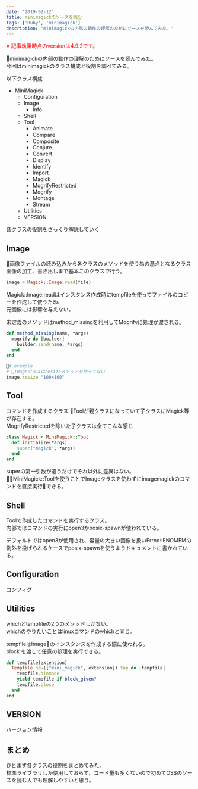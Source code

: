 ```yaml
---
date: '2019-02-12'
title: minimagickのソースを読む
tags: ['Ruby', 'minimagick']
description: 'minimagickの内部の動作の理解のためにソースを読んでみた。'
---
```


<font color="Red">※ 記事執筆時点のversionは4.9.2です。</font>

minimagickの内部の動作の理解のためにソースを読んでみた。  
今回はminimagickのクラス構成と役割を調べてみる。

以下クラス構成

- MiniMagick
  - Configuration
  - Image
      - Info
  - Shell
  - Tool
      - Animate
      - Compare
      - Composite
      - Conjure
      - Convert
      - Display
      - Identify
      - Import
      - Magick
      - MogrifyRestricted
      - Mogrify
      - Montage
      - Stream
  - Utilities
  - VERSION

各クラスの役割をざっくり解説していく

## Image

画像ファイルの読み込みから各クラスのメソッドを使う為の基点となるクラス
画像の加工、書き出しまで基本このクラスで行う。

```ruby
image = Magick::Image.read(file)
```

Magick::Image.readはインスタンス作成時にtempfileを使ってファイルのコピーを作成して使うため、  
元画像には影響を与えない。

未定義のメソッドはmethod_missingを利用してMogrifyに処理が渡される。
```ruby
def method_missing(name, *args)
  mogrify do |builder|
    builder.send(name, *args)
  end
end

# example
# Imageクラスはresizeメソッドを持ってない
image.resize "100x100"
```

## Tool

コマンドを作成するクラス
Toolが親クラスになっていて子クラスにMagick等が存在する。  
MogrifyRestrictedを除いた子クラスは全てこんな感じ

```ruby
class Magick < MiniMagick::Tool
  def initialize(*args)
    super("magick", *args)
  end
end
```

superの第一引数が違うだけでそれ以外に差異はない。  
MiniMagick::Toolを使うことでImageクラスを使わずにimagemagickのコマンドを直接実行できる。


## Shell

Toolで作成したコマンドを実行するクラス。  
内部ではコマンドの実行にopen3かposix-spawnが使われている。

デフォルトではopen3が使用され、容量の大きい画像を扱いErrno::ENOMEMの例外を投げられるケースでposix-spawnを使うようドキュメントに書かれている。

## Configuration

コンフィグ

## Utilities

whichとtempfileの2つのメソッドしかない。  
whichのやりたいことはlinuxコマンドのwhichと同じ。

tempfileはImageのインスタンスを作成する際に使われる。  
block を渡して任意の処理を実行できる。

```ruby
def tempfile(extension)
  Tempfile.new(["mini_magick", extension]).tap do |tempfile|
    tempfile.binmode
    yield tempfile if block_given?
    tempfile.close
  end
end
```

## VERSION

バージョン情報

## まとめ

ひとまず各クラスの役割をまとめてみた。  
標準ライブラリしか使用しておらず、コード量も多くないので初めてOSSのソースを読む人でも理解しやすいと思う。